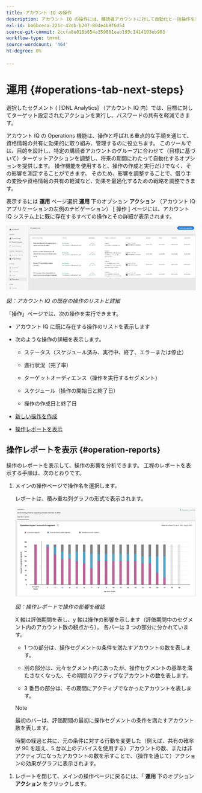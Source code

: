 ```yaml
---
title: アカウント IQ の操作
description: アカウント IQ の操作には、購読者アカウントに対して自動化と一括操作を実行し、その効果を追跡するアクションを実行する必要があります。
exl-id: ba6bceca-221c-42db-b207-804e4b9f6d54
source-git-commit: 2ccfa8e018b854a359881eab193c1414103eb903
workflow-type: tm+mt
source-wordcount: '464'
ht-degree: 0%

---
```


# 運用 {#operations-tab-next-steps}

選択したセグメント ( [!DNL Analytics] （アカウント IQ 内）では、目標に対してターゲット設定されたアクションを実行し、パスワードの共有を軽減できます。

アカウント IQ の Operations 機能は、操作と呼ばれる重点的な手順を通じて、資格情報の共有に効果的に取り組み、管理するのに役立ちます。 このツールでは、目的を設計し、特定の購読者アカウントのグループに合わせて（目標に基づいて）ターゲットアクションを調整し、将来の期間にわたって自動化するオプションを提供します。 操作機能を使用すると、操作の作成と実行だけでなく、その影響を測定することができます。 そのため、影響を調整することで、借り手の変換や資格情報の共有の軽減など、効果を最適化するための戦略を調整できます。

表示するには **運用** ページ選択 **運用** 下のオプション **アクション** （アカウント IQ アプリケーションの左側のナビゲーション） [ 操作 ] ページには、アカウント IQ システム上に既に存在するすべての操作とその詳細が表示されます。

![](assets/operations-page.png)

*図：アカウント IQ の既存の操作のリストと詳細*

「操作」ページでは、次の操作を実行できます。

* アカウント IQ に既に存在する操作のリストを表示します

* 次のような操作の詳細を表示します。

   * ステータス（スケジュール済み、実行中、終了、エラーまたは停止）

   * 進行状況（完了率）

   * ターゲットオーディエンス（操作を実行するセグメント）

   * スケジュール（操作の開始日と終了日）

   * 操作の作成日と終了日

* [新しい操作を作成](/help/accountiq/operation-affecting-user-segment.md)

* [操作レポートを表示](#operation-reports)

<!--* Search from the list of operations using Search field

* Stop an operation.

* Create a duplicate operation.

* [Configure columns of Operations details page](#configure-columns)-->

## 操作レポートを表示 {#operation-reports}

操作のレポートを表示して、操作の影響を分析できます。 工程のレポートを表示する手順は、次のとおりです。

1. メインの操作ページで操作名を選択します。

   レポートは、積み重ね列グラフの形式で表示されます。

   ![](assets/operation-impact-report.png)

   *図：操作レポートで操作の影響を確認*

   X 軸は評価期間を表し、y 軸は操作の影響を示します（評価期間中のセグメント内のアカウント数の観点から）。 各バーは 3 つの部分に分かれています。

   * 1 つの部分は、操作セグメントの条件を満たすアカウントの数を表します。

   * 別の部分は、元々セグメント内にあったが、操作セグメントの基準を満たさなくなった、その期間のアクティブなアカウントの数を表します。

   * 3 番目の部分は、その期間にアクティブでなかったアカウントを表します。

   >[!NOTE]
   >
   >最初のバーは、評価期間の最初に操作セグメントの条件を満たすアカウント数を表します。

   時間の経過と共に、元の条件に対する行動を変更した（例えば、共有の確率が 90 を超え、5 台以上のデバイスを使用する）アカウントの数、または非アクティブになったアカウントの数を示すことで、（操作を通じて）アクションの効果がグラフに表示されます。

<!--For example, in the above image the variable on the y-axis is number of accounts. Looking at the graph you can compare the number of accounts that are in the operations' segment versus the number of accounts that are outside the operations segment at a particular time (such as week 2nd of the operations evaluation period). Therefore, you can analyze how over the evaluation period do number of accounts vary within the operation segment and outside the segment.

So, if your operation was to send out warning emails to suspecting accounts, and accounts in operations segment were those with sharing probability more than 90 and using more than 5 devices to stream content, then in the beginning of the evaluation period accounts in segment are more than 17 thousand. This number changes over the evaluation period as shown in the graph, thereby indicating the impact of operation. Based on the evaluation, you can take remedial measures on suspecting accounts, or continue with the operation, or adjust your strategy for better outcomes to curb credential sharing.-->

1. レポートを閉じて、メインの操作ページに戻るには、「 **運用** 下のオプション **アクション** をクリックします。

<!--

![](assets/operations-details.png)

*Figure: Operation details*
## Configure columns {#configure-columns}

You can select the icon to **Configure columns** on the top of the operations table.

![](assets/config-columns.png)

*Figure: Configure columns of Operations details page*-->
